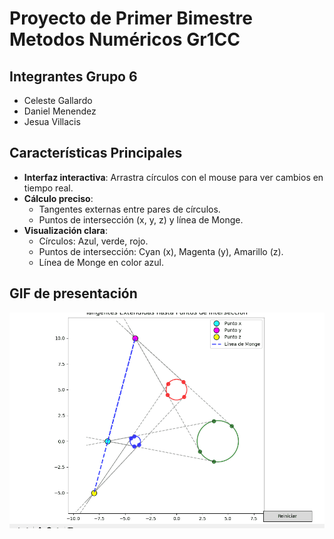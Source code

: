 # Proyecto de Primer Bimestre Metodos Numéricos Gr1CC
## Integrantes Grupo 6
- Celeste Gallardo
- Daniel Menendez
- Jesua Villacis

##  Características Principales
- **Interfaz interactiva**: Arrastra círculos con el mouse para ver cambios en tiempo real.
- **Cálculo preciso**: 
  - Tangentes externas entre pares de círculos.
  - Puntos de intersección (x, y, z) y línea de Monge.
- **Visualización clara**:
  - Círculos: Azul, verde, rojo.
  - Puntos de intersección: Cyan (x), Magenta (y), Amarillo (z).
  - Línea de Monge en color azul.

## GIF de presentación
![Demo del Proyecto](./Proyecto.gif)